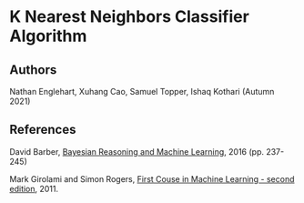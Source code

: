 # K Nearest Neighbors Classifier Algorithm

## Authors
Nathan Englehart, Xuhang Cao, Samuel Topper, Ishaq Kothari (Autumn 2021)

## References
David Barber, [Bayesian Reasoning and Machine Learning](http://web4.cs.ucl.ac.uk/staff/D.Barber/textbook/171216.pdf), 2016 (pp. 237-245)<br>

Mark Girolami and Simon Rogers, [First Couse in Machine Learning - second edition](http://www.dcs.gla.ac.uk/~srogers/firstcourseml/), 2011.
